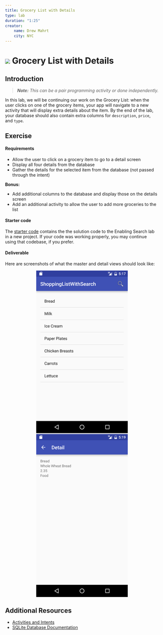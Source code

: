 ```yaml
---
title: Grocery List with Details
type: lab
duration: "1:25"
creator:
    name: Drew Mahrt
    city: NYC
---
```


# ![](https://ga-dash.s3.amazonaws.com/production/assets/logo-9f88ae6c9c3871690e33280fcf557f33.png) Grocery List with Details

## Introduction

> ***Note:*** _This can be a pair programming activity or done independently._

In this lab, we will be continuing our work on the Grocery List: when the user clicks on one of the grocery items, your app will navigate to a new activity that will display extra details about the item. By the end of the lab, your database should also contain extra columns for `description`, `price`, and `type`.

## Exercise

#### Requirements

- Allow the user to click on a grocery item to go to a detail screen
- Display all four details from the database
- Gather the details for the selected item from the database (not passed through the intent)

**Bonus:**
- Add additional columns to the database and display those on the details screen
- Add an additional activity to allow the user to add more groceries to the list

#### Starter code

The [starter code](starter-code) contains the the solution code to the Enabling Search lab in a new project. If your code was working properly, you may continue using that codebase, if you prefer.

#### Deliverable

Here are screenshots of what the master and detail views should look like:

<p align="center">
  <img src="screenshots/screen1.png" width="300">
  <img src="screenshots/screen2.png" width="300">
</p>

## Additional Resources

- [Activities and Intents](http://developer.android.com/guide/components/intents-filters.html)
- [SQLite Database Documentation](http://developer.android.com/reference/android/database/sqlite/SQLiteDatabase.html)
